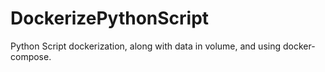 # DockerizePythonScript
Python Script dockerization, along with data in volume, and using docker-compose.
